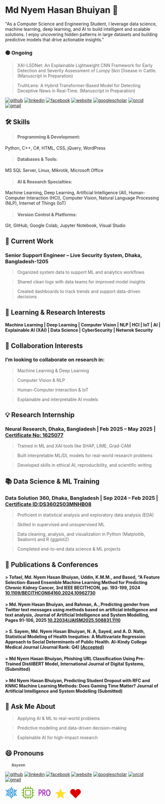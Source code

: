 # **Md Nyem Hasan Bhuiyan 👋**    

"As a Computer Science and Engineering Student, I leverage data science, machine learning, deep learning, and AI to build intelligent and scalable solutions. I enjoy uncovering hidden patterns in large datasets and building predictive models that drive actionable insights."

### **🟢 Ongoing**

> XAI-LSDNet: An Explainable Lightweight CNN Framework for Early Detection and Severity Assessment of Lumpy Skin Disease in Cattle. (Manuscript in Preparation)

> TruthLens: A Hybrid Transformer-Based Model for Detecting Deceptive News in Real-Time.  (Manuscript in Preparation)

[<img src='https://cdn.jsdelivr.net/npm/simple-icons@3.0.1/icons/github.svg' alt='github' height='40'>](https://github.com/hasannyem)  [<img src='https://cdn.jsdelivr.net/npm/simple-icons@3.0.1/icons/linkedin.svg' alt='linkedin' height='40'>](https://www.linkedin.com/in/md-nyem-hasan-bhuiyan-80162433a/)  [<img src='https://cdn.jsdelivr.net/npm/simple-icons@3.0.1/icons/facebook.svg' alt='facebook' height='40'>](https://www.facebook.com/mebnh)  [<img src='https://cdn.jsdelivr.net/npm/simple-icons@3.0.1/icons/icloud.svg' alt='website' height='40'>](https://sites.google.com/view/nyemhasan?usp=sharing)  [<img src='https://cdn.jsdelivr.net/npm/simple-icons@3.0.1/icons/googlescholar.svg' alt='googlescholar' height='40'>](https://scholar.google.com/citations?hl=en&authuser=2&user=Sbu4y_sAAAAJ)  [<img src='https://cdn.jsdelivr.net/npm/simple-icons@3.0.1/icons/orcid.svg' alt='orcid' height='40'>](https://orcid.org/0009-0001-6409-4005)  [<img src='https://cdn.jsdelivr.net/npm/simple-icons@3.0.1/icons/gmail.svg' alt='gmail' height='40'>](nyemhasan.diu@gmail.com) 

## **🛠 Skills**

> #### Programming & Development:

Python, C++, C#, HTML, CSS, jQuery, WordPress

> #### Databases & Tools:

MS SQL Server, Linux, Mikrotik, Microsoft Office

> #### AI & Research Specialties:

Machine Learning, Deep Learning, Artificial Intelligence (AI), Human-Computer Interaction (HCI), Computer Vision, Natural Language Processing (NLP), Internet of Things (IoT)

> #### Version Control & Platforms:

Git, GitHub, Google Colab, Jupyter Notebook, Visual Studio

## **🔭 Current Work**

### **Senior Support Engineer – Live Security System, Dhaka, Bangladesh-1205**

> Organized system data to support ML and analytics workflows

> Shared clean logs with data teams for improved model insights

> Created dashboards to track trends and support data-driven decisions

## **🌱 Learning & Research Interests**

#### **Machine Learning | Deep Learning | Computer Vision | NLP | HCI | IoT | AI | Explainable AI (XAI) | Data Science | CyberSecurity | Netwrok Security**

## **👯 Collaboration Interests**

### **I’m looking to collaborate on research in:**

> Machine Learning & Deep Learning

> Computer Vision & NLP

> Human-Computer Interaction & IoT

> Explainable and interpretable AI models

## **💡 Research Internship**

### Neural Research, Dhaka, Bangladesh | Feb 2025 – May 2025 | [Certificate No: 1625077](https://lh6.googleusercontent.com/Doy_8-fCb8GnmpE15uNv6F6sjWeAu9XOa1yTNLYthaSPkeyto7eusrC87IpIKF9MHiSXjQ816aC0v6XDL9G-Bu5sRTxm4tPbI-Aptb4jBpSVWTWejPnCxI8Mmfdxornt4cA_mAreQYs-c6RRQ3I91_gHI7GMJBS67AhqT2BkrDyte5uDDZJ1SA=w1280)

> Trained in ML and XAI tools like SHAP, LIME, Grad-CAM

> Built interpretable ML/DL models for real-world research problems

> Developed skills in ethical AI, reproducibility, and scientific writing

## **📚 Data Science & ML Training**

### Data Solution 360, Dhaka, Bangladesh | Sep 2024 – Feb 2025 | [Certificate ID:DS3602503MNHB08](https://lh5.googleusercontent.com/ayagmydc6dp-TVMFsjb1rf2a-UPGq31IQkMcWxxuVCh4rapPvvELpJEeIyDmgSd2PMh6Lt0Zz9E6i-6sy8gMwHlfZwxpWI-tFJQ0KClyZUFD8aXFImd1UsRCe4K0WsBFEmSh4CFKEnIyqSoRrYLeuZhqNhYv6atCmt0QEM3pxd-mSftLE2zPPw=w1280)

> Proficient in statistical analysis and exploratory data analysis (EDA)

> Skilled in supervised and unsupervised ML

> Data cleaning, analysis, and visualization in Python (Matplotlib, Seaborn) and R (ggplot2)

> Completed end-to-end data science & ML projects

## **📝 Publications & Conferences**

#### >	Tofael, Md. Nyem Hasan Bhuiyan, Uddin, K.M.M., and Based, “A Feature Selection-Based Ensemble Machine Learning Method for Predicting Chronic Kidney Cancer, 3rd IEEE BECITHCON, pp. 193-199, 2024 [10.1109/BECITHCON64160.2024.10962730](https://doi.org/10.1109/BECITHCON64160.2024.10962730) 

#### >	Md. Nyem Hasan Bhuiyan, and Rahman, A., Predicting gender from Twitter text messages using methods based on artificial intelligence and text analysis, Journal of Artificial Intelligence and System Modelling,  Pages 91-106, 2025 [10.22034/JAISM2025.508831.1110](https://doi.org/10.22034/jaism.2025.508831.1110)

#### >	S. Sayem, Md. Nyem Hasan Bhuiyan, N. A, Sayed, and A. D. Nath, Statistical Modeling of Health Inequities: A Multivariate Regression Approach to Social Determinants of Public Health. Al-Kindy College Medical Journal (Journal Rank: Q4) [(Accepted)](https://sites.google.com/d/1VcTwnf04UWaeKdv3InH89drYWhdplYQg/p/1pzcL0SV5gEU3WTDOe7wUig_y2iDoi2Z0/edit)

#### >	Md Nyem Hasan Bhuiyan, Phishing URL Classification Using Pre-Trained DistilBERT Model, International Journal of Digital Systems,(Submitted)

#### >	Md Nyem Hasan Bhuiyan, Predicting Student Dropout with RFC and KNNC Machine Learning Methods: Does Gaming Time Matter? Journal of Artificial Intelligence and System Modelling (Submitted)


## **💬 Ask Me About**

> Applying AI & ML to real-world problems

> Predictive modeling and data-driven decision-making

> Explainable AI for high-impact research

## 😄 Pronouns
       Nayeem


[<img src='https://cdn.jsdelivr.net/npm/simple-icons@3.0.1/icons/github.svg' alt='github' height='40'>](https://github.com/hasannyem)  [<img src='https://cdn.jsdelivr.net/npm/simple-icons@3.0.1/icons/linkedin.svg' alt='linkedin' height='40'>](https://www.linkedin.com/in/md-nyem-hasan-bhuiyan-80162433a/)  [<img src='https://cdn.jsdelivr.net/npm/simple-icons@3.0.1/icons/facebook.svg' alt='facebook' height='40'>](https://www.facebook.com/mebnh)  [<img src='https://cdn.jsdelivr.net/npm/simple-icons@3.0.1/icons/icloud.svg' alt='website' height='40'>](https://sites.google.com/view/nyemhasan?usp=sharing)  [<img src='https://cdn.jsdelivr.net/npm/simple-icons@3.0.1/icons/googlescholar.svg' alt='googlescholar' height='40'>](https://scholar.google.com/citations?hl=en&authuser=2&user=Sbu4y_sAAAAJ)  [<img src='https://cdn.jsdelivr.net/npm/simple-icons@3.0.1/icons/orcid.svg' alt='orcid' height='40'>](https://orcid.org/0009-0001-6409-4005)  [<img src='https://cdn.jsdelivr.net/npm/simple-icons@3.0.1/icons/gmail.svg' alt='gmail' height='40'>](nyemhasan.diu@gmail.com)  

<a href='https://archiveprogram.github.com/'><img src='https://raw.githubusercontent.com/acervenky/animated-github-badges/master/assets/acbadge.gif' width='40' height='40'></a> <a href='https://docs.github.com/en/developers'><img src='https://raw.githubusercontent.com/acervenky/animated-github-badges/master/assets/devbadge.gif' width='40' height='40'></a> <a href='https://github.com/pricing'><img src='https://raw.githubusercontent.com/acervenky/animated-github-badges/master/assets/pro.gif' width='40' height='40'></a> <a href='https://stars.github.com/'><img src='https://raw.githubusercontent.com/acervenky/animated-github-badges/master/assets/starbadge.gif' width='35' height='35'></a> <a href='https://docs.github.com/en/github/supporting-the-open-source-community-with-github-sponsors'><img src='https://raw.githubusercontent.com/acervenky/animated-github-badges/master/assets/sponsorbadge.gif' width='35' height='35'></a> 


